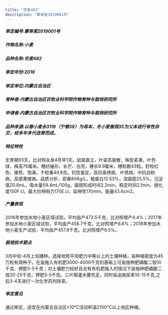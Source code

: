 ```yaml
---
title: "农麦482"
description: "蒙审麦2019001号"
---
```

##### 审定编号:蒙审麦2019001号

##### 作物名称:小麦

##### 品种名称:农麦482

##### 审定年份:2019

##### 审定单位:内蒙古自治区

##### 育种者:内蒙古自治区农牧业科学院作物育种与栽培研究所

##### 申请者:内蒙古自治区农牧业科学院作物育种与栽培研究所

##### 品种来源:以春小麦永3119（宁春39）为母本，冬小麦衡观35为父本进行有性杂交，经多年多代选育而成。

##### 特征特性
生育期93天，比对照永良4号早1天。幼苗直立，叶姿态披散，株型紧凑，叶色绿，株高76厘米。穗纺锤形、长芒、白壳，穗长9.9厘米，穗粒数43粒。籽粒红色、硬质、饱满，千粒重49.8克。抗性鉴定，高抗条锈病、叶锈病，中抗白粉病，高感黄矮病。品质分析，容重806g/L，粗蛋白12.53%，湿面筋25.5%，沉淀值20.8mL，吸水量59.4mL/100g，面团形成时间2.2min，稳定时间2.1min，弱化度150F.U，最大拉伸阻力170E.U，延伸性170mm，能量43.6cm2。

##### 产量表现
2016年参加水地小麦区域试验，平均亩产472.5千克，比对照增产4.4%；2017年参加水地小麦区域试验，平均亩产458.7千克，比对照增产8.6%；2018年参加水地小麦生产试验，平均亩产457.8千克，比对照增产6.5%。

##### 栽培技术要点
3月中旬-4月上旬播种。选择地势平坦肥力中等以上的土壤种植，亩种植密度为45万粒有效种子。在亩施入有机肥3000-4000千克的基础上可亩施种肥磷酸二铵10千克、钾肥3-5千克；对土壤肥力较好且没有有机肥施入的情况下亩施种肥磷酸二铵20-25千克，钾肥3-5千克。三叶期灌水要充足，同时亩追施尿素10-15千克,之后3-4天进行一次化学药剂除草。

##### 审定意见
通过审定，适宜在内蒙古自治区≥10℃活动积温2100℃以上地区种植。
